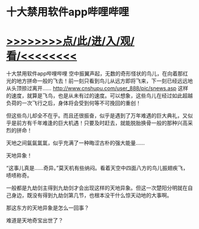 # 十大禁用软件app哔哩哔哩

# <a href="https://https://github.com/kiuhd/dfrw/issues/1">>>>>>>>>点/此/进/入/观/看/<<<<<<<<</a>

十大禁用软件app哔哩哔哩
空中振翼声起，无数的奇形怪状的鸟儿，在向着那红光的地方拼命一般的飞去！前一刻只看到鸟儿从远方即将飞来，下一刻已经远远地从头顶掠过离开……
http://www.cnshupu.com/user_888/pic/snews.asp
这样的速度，就算是飞鸟，也是从未有过的速度。可以想象，这些鸟儿在经过如此超越负荷的一次飞行之后，身体将会受到何等不可挽回的重创！

但这些鸟儿却全不在乎。而且还很振奋，似乎是遇到了万年难遇的巨大典礼，又似乎是前方有千年难逢的巨大机遇！只要及时赶去，就能脱胎换骨一般的那种兴高采烈的拼命！

天地之间氤氤氲氲，似乎充满了一种晦涩古朴的强大能量……

天地异象！

“这事儿真是……奇异。”莫天机有些纳闷。看着天空中四面八方的鸟儿振翅疾飞，啧啧称奇。

一般都是九劫剑主得到九劫剑才会出现这样的天地异象。但这一次楚阳分明就在自己身边，既没有得到九劫剑第几节，也根本没干什么惊天动地的大事啊。

那这东方的天地异象是怎么一回事？

难道是天地奇宝出世了？
